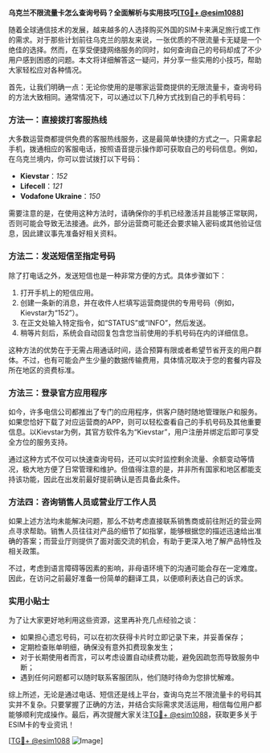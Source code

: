 **乌克兰不限流量卡怎么查询号码？全面解析与实用技巧[[TG💪+ @esim1088](https://t.me/s/esim1088)]**

随着全球通信技术的发展，越来越多的人选择购买外国的SIM卡来满足旅行或工作的需求。对于那些计划前往乌克兰的朋友来说，一张优质的不限流量卡无疑是一个绝佳的选择。然而，在享受便捷网络服务的同时，如何查询自己的号码却成了不少用户感到困惑的问题。本文将详细解答这一疑问，并分享一些实用的小技巧，帮助大家轻松应对各种情况。

首先，让我们明确一点：无论你使用的是哪家运营商提供的无限流量卡，查询号码的方法大致相同。通常情况下，可以通过以下几种方式找到自己的手机号码：

### 方法一：直接拨打客服热线

大多数运营商都提供免费的客服热线服务，这是最简单快捷的方式之一。只需拿起手机，拨通相应的客服电话，按照语音提示操作即可获取自己的号码信息。例如，在乌克兰境内，你可以尝试拨打以下号码：
- **Kievstar**：*152*
- **Lifecell**：*121*
- **Vodafone Ukraine**：*150*

需要注意的是，在使用这种方法时，请确保你的手机已经激活并且能够正常联网，否则可能会导致无法接通。此外，部分运营商可能还会要求输入密码或其他验证信息，因此建议事先准备好相关资料。

### 方法二：发送短信至指定号码

除了打电话之外，发送短信也是一种非常方便的方式。具体步骤如下：
1. 打开手机上的短信应用。
2. 创建一条新的消息，并在收件人栏填写运营商提供的专用号码（例如，Kievstar为“152”）。
3. 在正文处输入特定指令，如“STATUS”或“INFO”，然后发送。
4. 稍等片刻后，系统会自动回复包含您当前使用的手机号码在内的详细信息。

这种方法的优势在于无需占用通话时间，适合预算有限或者希望节省开支的用户群体。不过，也有可能会产生少量的数据传输费用，具体情况取决于您的套餐内容及所在地区的资费标准。

### 方法三：登录官方应用程序

如今，许多电信公司都推出了专门的应用程序，供客户随时随地管理账户和服务。如果您恰好下载了对应运营商的APP，则可以轻松查看自己的手机号码及其他重要信息。以Kievstar为例，其官方软件名为“Kievstar”，用户注册并绑定后即可享受全方位的服务支持。

通过这种方式不仅可以快速查询号码，还可以实时监控剩余流量、余额变动等情况，极大地方便了日常管理和维护。但值得注意的是，并非所有国家和地区都能支持该功能，因此在出发前最好提前确认是否具备此条件。

### 方法四：咨询销售人员或营业厅工作人员

如果上述方法均未能解决问题，那么不妨考虑直接联系销售商或前往附近的营业网点寻求帮助。销售人员往往对产品的细节了如指掌，能够根据您的描述迅速给出准确的答案；而营业厅则提供了面对面交流的机会，有助于更深入地了解产品特性及相关政策。

不过，考虑到语言障碍等因素的影响，非母语环境下的沟通可能会存在一定难度。因此，在访问之前最好准备一份简单的翻译工具，以便顺利表达自己的诉求。

### 实用小贴士

为了让大家更好地利用这些资源，这里再补充几点经验之谈：
- 如果担心遗忘号码，可以在初次获得卡片时立即记录下来，并妥善保存；
- 定期检查账单明细，确保没有意外扣费现象发生；
- 对于长期使用者而言，可以考虑设置自动续费功能，避免因疏忽而导致服务中断；
- 遇到任何问题都可以随时联系客服团队，他们随时待命为您排忧解难。

综上所述，无论是通过电话、短信还是线上平台，查询乌克兰不限流量卡的号码其实并不复杂。只要掌握了正确的方法，并结合实际需求灵活运用，相信每位用户都能够顺利完成操作。最后，再次提醒大家关注[TG💪+ @esim1088](https://t.me/s/esim1088)，获取更多关于ESIM卡的专业资讯！

[[TG💪+ @esim1088](https://t.me/s/esim1088) ![Image](https://i.postimg.cc/4NQfJmqS/Snipaste-2025-05-13-00-14-12.png)]